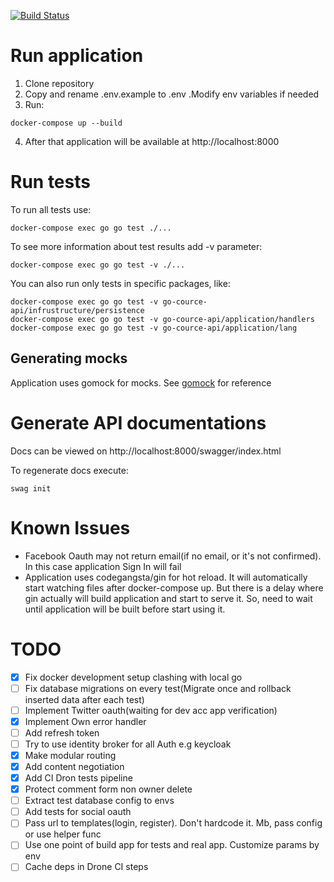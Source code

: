 [![Build Status](https://cloud.drone.io/api/badges/endlesskwazar/go-posts-api/status.svg?ref=refs/heads/develop)](https://cloud.drone.io/endlesskwazar/go-posts-api)

# Run application

1. Clone repository
2. Copy and rename .env.example to .env .Modify env variables if needed 
3. Run:
```
docker-compose up --build
```
4. After that application will be available at http://localhost:8000

# Run tests

To run all tests use:
```
docker-compose exec go go test ./...
```

To see more information about test results add -v parameter:

```
docker-compose exec go go test -v ./...
```

You can also run only tests in specific packages, like:

```
docker-compose exec go go test -v go-cource-api/infrustructure/persistence
docker-compose exec go go test -v go-cource-api/application/handlers
docker-compose exec go go test -v go-cource-api/application/lang
```

## Generating mocks

Application uses gomock for mocks. See [gomock](https://github.com/golang/mock) for reference

# Generate API documentations

Docs can be viewed on http://localhost:8000/swagger/index.html

To regenerate docs execute:

```
swag init
```

# Known Issues

- Facebook Oauth may not return email(if no email, or it's not confirmed). In this case application Sign In will fail
- Application uses  codegangsta/gin for hot reload. It will automatically start watching files after docker-compose up.
  But there is a delay where gin actually will build application and start to serve it. So, need to wait until application will
  be built before start using it.
  
# TODO

- [X] Fix docker development setup clashing with local go
- [ ] Fix database migrations on every test(Migrate once and rollback inserted data after each test)
- [ ] Implement Twitter oauth(waiting for dev acc app verification)
- [X] Implement Own error handler
- [ ] Add refresh token
- [ ] Try to use identity broker for all Auth e.g keycloak
- [X] Make modular routing
- [x] Add content negotiation
- [X] Add CI Dron tests pipeline
- [x] Protect comment form non owner delete
- [ ] Extract test database config to envs
- [ ] Add tests for social oauth
- [ ] Pass url to templates(login, register). Don't hardcode it. Mb, pass config or use helper func
- [ ] Use one point of build app for tests and real app. Customize params by env
- [ ] Cache deps in Drone CI steps